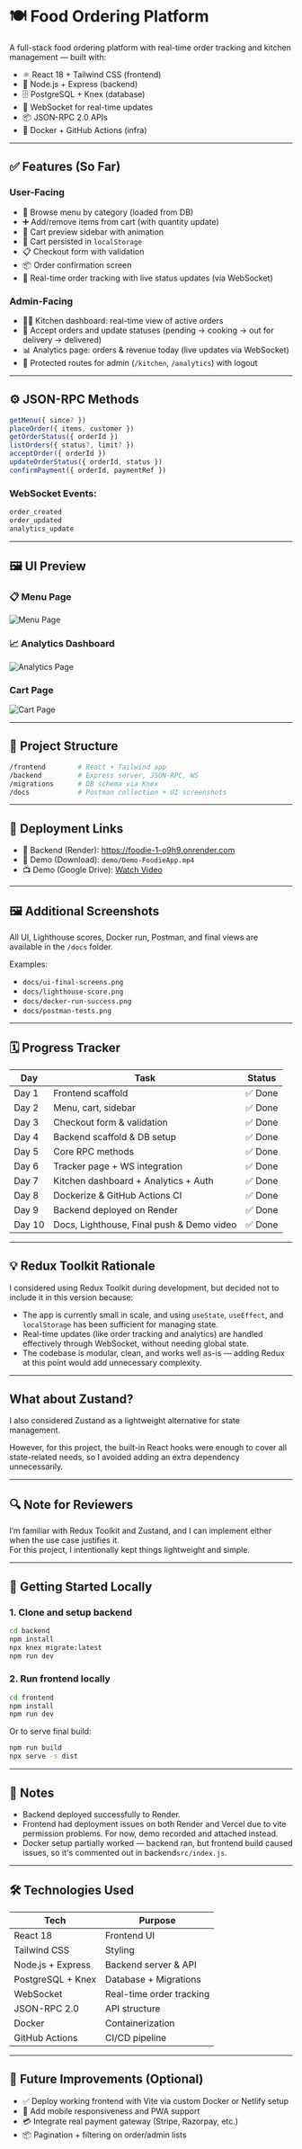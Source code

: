 # 🍽️ Food Ordering Platform

A full-stack food ordering platform with real-time order tracking and kitchen management — built with:

- ⚛️ React 18 + Tailwind CSS (frontend)
- 🧠 Node.js + Express (backend)
- 🗄️ PostgreSQL + Knex (database)
- 🔌 WebSocket for real-time updates
- 📦 JSON-RPC 2.0 APIs
- 🐳 Docker + GitHub Actions (infra)

---

## ✅ Features (So Far)

### User-Facing
- 📄 Browse menu by category (loaded from DB)
- ➕ Add/remove items from cart (with quantity update)
- 🛒 Cart preview sidebar with animation
- 🔁 Cart persisted in `localStorage`
- 📋 Checkout form with validation
- 📦 Order confirmation screen
- 🚚 Real-time order tracking with live status updates (via WebSocket)

### Admin-Facing
- 🧑‍🍳 Kitchen dashboard: real-time view of active orders
- 🔄 Accept orders and update statuses (pending → cooking → out for delivery → delivered)
- 📊 Analytics page: orders & revenue today (live updates via WebSocket)
- 🔐 Protected routes for admin (`/kitchen`, `/analytics`) with logout

---

## ⚙️ JSON-RPC Methods

```js
getMenu({ since? })
placeOrder({ items, customer })
getOrderStatus({ orderId })
listOrders({ status?, limit? })
acceptOrder({ orderId })
updateOrderStatus({ orderId, status })
confirmPayment({ orderId, paymentRef })
```

### WebSocket Events:

```js
order_created
order_updated
analytics_update
```

---

## 🖼️ UI Preview

### 📋 Menu Page

![Menu Page](docs/Final-UI-Screenshots/Menu.png.png)

### 📈 Analytics Dashboard

![Analytics Page](docs/Final-UI-Screenshots/Analytics1.png.png)

### Cart Page
![Cart Page](docs/Final-UI-Screenshots/Cart.png.png)

---

## 📁 Project Structure

```bash
/frontend        # React + Tailwind app
/backend         # Express server, JSON-RPC, WS
/migrations      # DB schema via Knex
/docs            # Postman collection + UI screenshots
```

---

## 🔗 Deployment Links

- 🎯 Backend (Render): https://foodie-1-o9h9.onrender.com
- 🎥 Demo (Download): `demo/Demo-FoodieApp.mp4`
- 📺 Demo (Google Drive): [Watch Video](https://drive.google.com/file/d/1B1l4SvwecBSfWC7aZqkT5EFj4vxgkzGq/view?usp=drive_link)

---

## 🖼️ Additional Screenshots

All UI, Lighthouse scores, Docker run, Postman, and final views are available in the `/docs` folder.

Examples:

- `docs/ui-final-screens.png`
- `docs/lighthouse-score.png`
- `docs/docker-run-success.png`
- `docs/postman-tests.png`

---

## 🗓️ Progress Tracker

| Day     | Task                                      | Status    |
|---------|-------------------------------------------|-----------|
| Day 1   | Frontend scaffold                         | ✅ Done    |
| Day 2   | Menu, cart, sidebar                       | ✅ Done    |
| Day 3   | Checkout form & validation                | ✅ Done    |
| Day 4   | Backend scaffold & DB setup               | ✅ Done    |
| Day 5   | Core RPC methods                          | ✅ Done    |
| Day 6   | Tracker page + WS integration             | ✅ Done    |
| Day 7   | Kitchen dashboard + Analytics + Auth      | ✅ Done    |
| Day 8   | Dockerize & GitHub Actions CI             | ✅ Done    |
| Day 9   | Backend deployed on Render                | ✅ Done    |
| Day 10  | Docs, Lighthouse, Final push & Demo video | ✅ Done    |

---

## 💡 Redux Toolkit Rationale

I considered using Redux Toolkit during development, but decided not to include it in this version because:

- The app is currently small in scale, and using `useState`, `useEffect`, and `localStorage` has been sufficient for managing state.
- Real-time updates (like order tracking and analytics) are handled effectively through WebSocket, without needing global state.
- The codebase is modular, clean, and works well as-is — adding Redux at this point would add unnecessary complexity.

---

##  What about Zustand?

I also considered Zustand as a lightweight alternative for state management.

However, for this project, the built-in React hooks were enough to cover all state-related needs, so I avoided adding an extra dependency unnecessarily.

---

## 🔍 Note for Reviewers

I’m familiar with Redux Toolkit and Zustand, and I can implement either when the use case justifies it.  
For this project, I intentionally kept things lightweight and simple.

---

## 🚀 Getting Started Locally

### 1. Clone and setup backend

```bash
cd backend
npm install
npx knex migrate:latest
npm run dev
```

### 2. Run frontend locally

```bash
cd frontend
npm install
npm run dev
```

Or to serve final build:

```bash
npm run build
npx serve -s dist
```

---

## 📝 Notes

- Backend deployed successfully to Render.
- Frontend had deployment issues on both Render and Vercel due to vite permission problems. For now, demo recorded and attached instead.
- Docker setup partially worked — backend ran, but frontend build caused issues, so it's commented out in backend`src/index.js`.

---

## 🛠️ Technologies Used

| Tech             | Purpose                    |
|------------------|-----------------------------|
| React 18         | Frontend UI                 |
| Tailwind CSS     | Styling                     |
| Node.js + Express| Backend server & API        |
| PostgreSQL + Knex| Database + Migrations       |
| WebSocket        | Real-time order tracking    |
| JSON-RPC 2.0     | API structure               |
| Docker           | Containerization            |
| GitHub Actions   | CI/CD pipeline              |

---

## 🚧 Future Improvements (Optional)

- ✅ Deploy working frontend with Vite via custom Docker or Netlify setup
- 📱 Add mobile responsiveness and PWA support
- 💳 Integrate real payment gateway (Stripe, Razorpay, etc.)
- 📦 Pagination + filtering on order/admin lists


 
